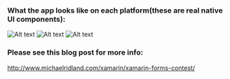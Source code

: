 
### What the app looks like on each platform(these are real native UI components):

![Alt text](http://www.michaelridland.com/wp-content/uploads/2014/06/Screen-Shot-2014-06-02-at-11.38.44-pm-168x300.png)
![Alt text](http://www.michaelridland.com/wp-content/uploads/2014/06/Screen-Shot-2014-06-02-at-11.43.53-pm-186x300.png)
![Alt text](http://www.michaelridland.com/wp-content/uploads/2014/06/Screen-Shot-2014-06-02-at-11.45.35-pm-151x300.png)

### Please see this blog post for more info: 

http://www.michaelridland.com/xamarin/xamarin-forms-contest/
